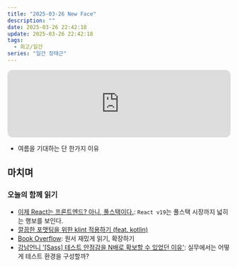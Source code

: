 ```yaml
---
title: "2025-03-26 New Face"
description: ""
date: 2025-03-26 22:42:18
update: 2025-03-26 22:42:18
tags:
  - 회고/일간
series: "일간 장태근" 
---
```


<iframe style="border-radius:12px" src="https://open.spotify.com/embed/track/25YgkxnU4UzEG4ORni69Rw?utm_source=generator" width="100%" height="152" frameBorder="0" allowfullscreen="" allow="autoplay; clipboard-write; encrypted-media; fullscreen; picture-in-picture" loading="lazy"></iframe>

- 여름을 기대하는 단 한가지 이유

## 마치며

### 오늘의 함께 읽기

- [이제 React는 프론트엔드? 아니, 풀스택이다.](https://velog.io/@composite/%EC%9D%B4%EC%A0%9C-React%EB%8A%94-%ED%94%84%EB%A1%A0%ED%8A%B8%EC%97%94%EB%93%9C-%EC%95%84%EB%8B%88-%ED%92%80%EC%8A%A4%ED%83%9D%EC%9D%B4%EB%8B%A4): `React v19`는 풀스택 시장까지 넓히는 행보를 보인다.
- [깔끔한 포맷팅을 위한 klint 적용하기 (feat. kotlin)](https://msyu1207.tistory.com/entry/%EA%B9%94%EB%81%94%ED%95%9C-%ED%8F%AC%EB%A7%B7%ED%8C%85%EC%9D%84-%EC%9C%84%ED%95%9C-ktlint-%EC%A0%81%EC%9A%A9%ED%95%98%EA%B8%B0-feat-kotlin)
- [Book Overflow](https://www.youtube.com/@BookOverflowPod/videos): 원서 재밌게 읽기, 확장하기
- [강남언니 '[Sass] 테스트 안정감을 N배로 확보할 수 있었던 이유'](https://blog.gangnamunni.com/post/how-we-improved-test-stability/): 실무에서는 어떻게 테스트 환경을 구성할까?
